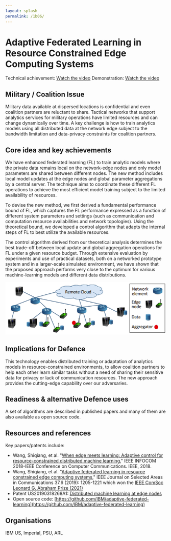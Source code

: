 ```yaml
---
layout: splash
permalink: /1b06/
---
```


# Adaptive Federated Learning in Resource Constrained Edge Computing Systems

Technical achievement: [Watch the video](https://ibm.box.com/v/Showcase-1b06-video)
Demonstration: [Watch the video](https://ibm.box.com/v/Showcase-1a08-video)

## Military / Coalition Issue
Military data available at dispersed locations is confidential and even coalition partners are reluctant to share. Tactical networks that support analytics services for military operations have limited resources and can change dynamically over time. A key challenge is how to train analytics models using all distributed data at the network edge subject to the bandwidth limitation and data-privacy constraints for coalition partners. 

## Core idea and key achievements
We have enhanced federated learning (FL) to train analytic models where the private data remains local on the network-edge nodes and only model parameters are shared between different nodes. The new method includes local model updates at the edge nodes and global parameter aggregations by a central server. The technique aims to coordinate these different FL operations to achieve the most efficient model training subject to the limited availability of resources.

To devise the new method, we first derived a fundamental performance bound of FL, which captures the FL performance expressed as a function of different system parameters and settings (such as communication and computation resource availabilities and network topologies). Using the theoretical bound, we developed a control algorithm that adapts the internal steps of FL to best utilize the available resources. 

The control algorithm derived from our theoretical analysis determines the best trade-off between local update and global aggregation operations for FL under a given resource budget. Through extensive evaluation by experiments and use of practical datasets, both on a networked prototype system and in a larger-scale simulated environment, we have shown that the proposed approach performs very close to the optimum for various machine-learning models and different data distributions.

![image info](/dais/achievements/images/1b06-fig1.png)

## Implications for Defence
This technology enables distributed training or adaptation of analytics models in resource-constrained environments, to allow coalition partners to help each other learn similar tasks without a need of sharing their sensitive data for privacy or lack of communication resources. The new approach provides the cutting-edge capability over our adversaries.

## Readiness & alternative Defence uses
A set of algorithms are described in published papers and many of them are also available as open source code.

<!-- ![image info](/dais/achievements/images/1a02_figure1.jpg) -->

## Resources and references
Key papers/patents include:
* Wang, Shiqiang, et al. "[When edge meets learning: Adaptive control for resource-constrained distributed machine learning.](/doc-2616/)" IEEE INFOCOM 2018-IEEE Conference on Computer Communications. IEEE, 2018.
* Wang, Shiqiang, et al. "[Adaptive federated learning in resource constrained edge computing systems.](/doc-4083/)" IEEE Journal on Selected Areas in Communications 37.6 (2019): 1205-1221 which won the [IEEE ComSoc Leonard G. Abraham Prize (2021)](https://comsoc.org/about/awards/paper-awards/ieee-communications-society-leonard-g-abraham-prize)
* Patent US20190318268A1: [Distributed machine learning at edge nodes](https://patents.google.com/patent/US20190318268A1/) 
* Open source code: [https://github.com/IBM/adaptive-federated-learning](https://github.com/IBM/adaptive-federated-learning) 


## Organisations
IBM US, Imperial, PSU, ARL 

